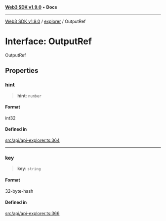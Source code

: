 [**Web3 SDK v1.9.0**](../../../README.md) • **Docs**

***

[Web3 SDK v1.9.0](../../../globals.md) / [explorer](../README.md) / OutputRef

# Interface: OutputRef

OutputRef

## Properties

### hint

> **hint**: `number`

#### Format

int32

#### Defined in

[src/api/api-explorer.ts:364](https://github.com/Mystic-Nayy/alephium-web3/blob/ee41f5e0e7d7fb0b155fe62f05b2ac03772895ca/packages/web3/src/api/api-explorer.ts#L364)

***

### key

> **key**: `string`

#### Format

32-byte-hash

#### Defined in

[src/api/api-explorer.ts:366](https://github.com/Mystic-Nayy/alephium-web3/blob/ee41f5e0e7d7fb0b155fe62f05b2ac03772895ca/packages/web3/src/api/api-explorer.ts#L366)
